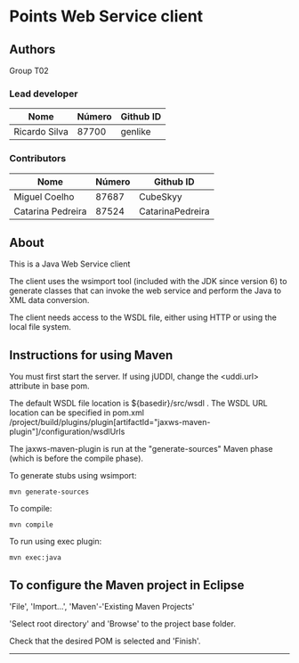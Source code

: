 # Points Web Service client

## Authors

Group T02

### Lead developer 

| Nome              | Número   | Github ID          |
| ----------------- | -------- | ------------------ | 
| Ricardo Silva     | 87700    | genlike            |



### Contributors

| Nome              | Número   | Github ID          |
| ----------------- | -------- | ------------------ | 
| Miguel Coelho     | 87687    | CubeSkyy           |
| Catarina Pedreira | 87524    | CatarinaPedreira   |



## About

This is a Java Web Service client

The client uses the wsimport tool (included with the JDK since version 6)
to generate classes that can invoke the web service and
perform the Java to XML data conversion.

The client needs access to the WSDL file,
either using HTTP or using the local file system.


## Instructions for using Maven

You must first start the server.
If using jUDDI, change the <uddi.url> attribute in base pom.

The default WSDL file location is ${basedir}/src/wsdl .
The WSDL URL location can be specified in pom.xml
/project/build/plugins/plugin[artifactId="jaxws-maven-plugin"]/configuration/wsdlUrls

The jaxws-maven-plugin is run at the "generate-sources" Maven phase (which is before the compile phase).

To generate stubs using wsimport:

```
mvn generate-sources
```

To compile:

```
mvn compile
```

To run using exec plugin:

```
mvn exec:java
```

## To configure the Maven project in Eclipse

'File', 'Import...', 'Maven'-'Existing Maven Projects'

'Select root directory' and 'Browse' to the project base folder.

Check that the desired POM is selected and 'Finish'.


----
